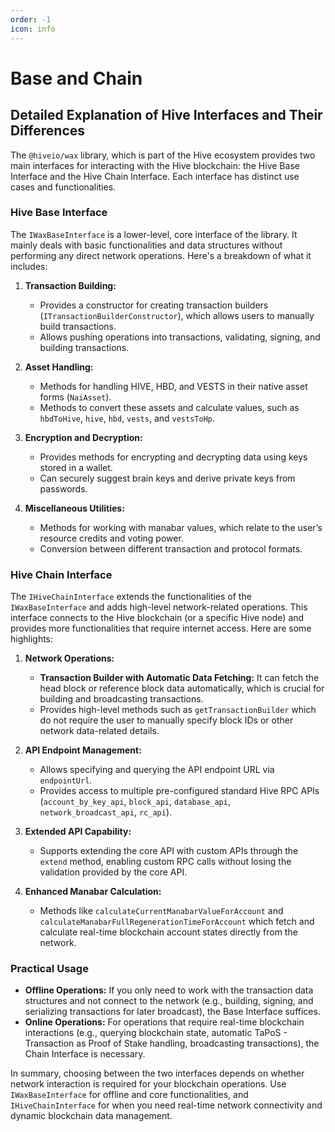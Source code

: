 ```yaml
---
order: -1
icon: info
---
```


# Base and Chain

## Detailed Explanation of Hive Interfaces and Their Differences

The `@hiveio/wax` library, which is part of the Hive ecosystem provides two main interfaces for interacting with the Hive blockchain: the Hive Base Interface and the Hive Chain Interface. Each interface has distinct use cases and functionalities.

### Hive Base Interface

The `IWaxBaseInterface` is a lower-level, core interface of the library. It mainly deals with basic functionalities and data structures without performing any direct network operations. Here's a breakdown of what it includes:

1. **Transaction Building:**
   - Provides a constructor for creating transaction builders (`ITransactionBuilderConstructor`), which allows users to manually build transactions.
   - Allows pushing operations into transactions, validating, signing, and building transactions.

2. **Asset Handling:**
   - Methods for handling HIVE, HBD, and VESTS in their native asset forms (`NaiAsset`).
   - Methods to convert these assets and calculate values, such as `hbdToHive`, `hive`, `hbd`, `vests`, and `vestsToHp`.

3. **Encryption and Decryption:**
   - Provides methods for encrypting and decrypting data using keys stored in a wallet.
   - Can securely suggest brain keys and derive private keys from passwords.

4. **Miscellaneous Utilities:**
   - Methods for working with manabar values, which relate to the user’s resource credits and voting power.
   - Conversion between different transaction and protocol formats.

### Hive Chain Interface

The `IHiveChainInterface` extends the functionalities of the `IWaxBaseInterface` and adds high-level network-related operations. This interface connects to the Hive blockchain (or a specific Hive node) and provides more functionalities that require internet access. Here are some highlights:

1. **Network Operations:**
   - **Transaction Builder with Automatic Data Fetching:** It can fetch the head block or reference block data automatically, which is crucial for building and broadcasting transactions.
   - Provides high-level methods such as `getTransactionBuilder` which do not require the user to manually specify block IDs or other network data-related details.

2. **API Endpoint Management:**
   - Allows specifying and querying the API endpoint URL via `endpointUrl`.
   - Provides access to multiple pre-configured standard Hive RPC APIs (`account_by_key_api`, `block_api`, `database_api`, `network_broadcast_api`, `rc_api`).

3. **Extended API Capability:**
   - Supports extending the core API with custom APIs through the `extend` method, enabling custom RPC calls without losing the validation provided by the core API.

4. **Enhanced Manabar Calculation:**
   - Methods like `calculateCurrentManabarValueForAccount` and `calculateManabarFullRegenerationTimeForAccount` which fetch and calculate real-time blockchain account states directly from the network.

### Practical Usage

- **Offline Operations:** If you only need to work with the transaction data structures and not connect to the network (e.g., building, signing, and serializing transactions for later broadcast), the Base Interface suffices.
- **Online Operations:** For operations that require real-time blockchain interactions (e.g., querying blockchain state, automatic TaPoS - Transaction as Proof of Stake handling, broadcasting transactions), the Chain Interface is necessary.

In summary, choosing between the two interfaces depends on whether network interaction is required for your blockchain operations. Use `IWaxBaseInterface` for offline and core functionalities, and `IHiveChainInterface` for when you need real-time network connectivity and dynamic blockchain data management.
